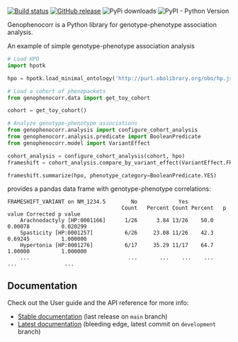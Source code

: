 [![Build status](https://github.com/monarch-initiative/genophenocorr/workflows/CI/badge.svg)](https://github.com/monarch-initiative/genophenocorr/actions/workflows/python_ci.yml)
[![GitHub release](https://img.shields.io/github/release/monarch-initiative/genophenocorr.svg)](https://github.com/monarch-initiative/genophenocorr/releases)
![PyPi downloads](https://img.shields.io/pypi/dm/genophenocorr.svg?label=Pypi%20downloads)
![PyPI - Python Version](https://img.shields.io/pypi/pyversions/genophenocorr)

Genophenocorr is a Python library for genotype-phenotype association analysis.

An example of simple genotype-phenotype association analysis

```python
# Load HPO
import hpotk

hpo = hpotk.load_minimal_ontology('http://purl.obolibrary.org/obo/hp.json')

# Load a cohort of phenopackets
from genophenocorr.data import get_toy_cohort

cohort = get_toy_cohort()

# Analyze genotype-phenotype associations
from genophenocorr.analysis import configure_cohort_analysis
from genophenocorr.analysis.predicate import BooleanPredicate
from genophenocorr.model import VariantEffect

cohort_analysis = configure_cohort_analysis(cohort, hpo)
frameshift = cohort_analysis.compare_by_variant_effect(VariantEffect.FRAMESHIFT_VARIANT, tx_id='NM_1234.5')

frameshift.summarize(hpo, phenotype_category=BooleanPredicate.YES)
```

provides a pandas data frame with genotype-phenotype correlations:

```text
FRAMESHIFT_VARIANT on NM_1234.5        No             Yes
                                    Count   Percent Count Percent   p value Corrected p value
    Arachnodactyly [HP:0001166]      1/26      3.84 13/26    50.0   0.00078          0.020299
    Spasticity [HP:0001257]          6/26     23.08 11/26    42.3   0.69245          1.000000
    Hypertonia [HP:0001276]          6/17     35.29 11/17    64.7   1.00000          1.000000
    ...                               ...       ...    ...    ...       ...               ...
```

## Documentation

Check out the User guide and the API reference for more info:

- [Stable documentation](https://monarch-initiative.github.io/genophenocorr/stable/) (last release on `main` branch)
- [Latest documentation](https://monarch-initiative.github.io/genophenocorr/latest) (bleeding edge, latest commit on `development` branch)
